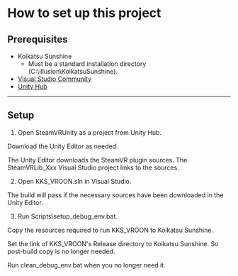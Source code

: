# How to set up this project
## Prerequisites
- Koikatsu Sunshine
  - Must be a standard installation directory (C:\illusion\KoikatsuSunshine).
- [Visual Studio Community](https://visualstudio.microsoft.com/vs/community/)
- [Unity Hub](https://unity.com/download)

----

## Setup
1. Open SteamVRUnity as a project from Unity Hub.

Download the Unity Editor as needed.

The Unity Editor downloads the SteamVR plugin sources. The SteamVRLib_Xxx Visual Studio project links to the sources.

2. Open KKS_VROON.sln in Visual Studio.

The build will pass if the necessary sources have been downloaded in the Unity Editor.

3. Run Scripts\setup_debug_env.bat.

Copy the resources required to run KKS_VROON to Koikatsu Sunshine.

Set the link of KKS_VROON's Release directory to Koikatsu Sunshine. So post-build copy is no longer needed.

Run clean_debug_env.bat when you no longer need it.


